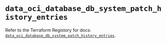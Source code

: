 # `data_oci_database_db_system_patch_history_entries`

Refer to the Terraform Registory for docs: [`data_oci_database_db_system_patch_history_entries`](https://registry.terraform.io/providers/oracle/oci/6.18.0/docs/data-sources/database_db_system_patch_history_entries).

